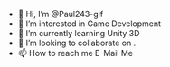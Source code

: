 - 👋 Hi, I’m @Paul243-gif
- 👀 I’m interested in Game Development
- 🌱 I’m currently learning Unity 3D
- 💞️ I’m looking to collaborate on .
- 📫 How to reach me E-Mail Me

<!---
Paul243-gif/Paul243-gif is a ✨ special ✨ repository because its `README.md` (this file) appears on your GitHub profile.
You can click the Preview link to take a look at your changes.
--->
